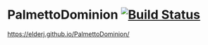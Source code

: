 # PalmettoDominion [![Build Status](https://travis-ci.com/elderj/PalmettoDominion.svg?branch=master)](https://travis-ci.com/elderj/PalmettoDominion)
https://elderj.github.io/PalmettoDominion/
